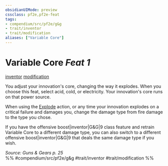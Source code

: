 ```yaml
---
obsidianUIMode: preview
cssclass: pf2e,pf2e-feat
tags:
- compendium/src/pf2e/g&g
- trait/inventor
- trait/modification
aliases: ["Variable Core"]
---
```

# Variable Core  *Feat 1*  
[inventor](/rules/traits/inventor-g-g.md)  [modification](/rules/traits/modification-g-g.md)  


You adjust your innovation's core, changing the way it explodes. When you choose this feat, select acid, cold, or electricity. Your innovation's core runs on that power source.

When using the [Explode](/rules/actions/explode-g-g.md) action, or any time your innovation explodes on a critical failure and damages you, change the damage type from fire damage to the type you chose.

If you have the offensive boost|inventor|G&G|9 class feature and retrain Variable Core to a different damage type, you can also switch to a different offensive boost|inventor|G&G|9 that deals the same damage type if you wish.

*Source: Guns & Gears p. 25*  
%% #compendium/src/pf2e/g&g #trait/inventor #trait/modification %%